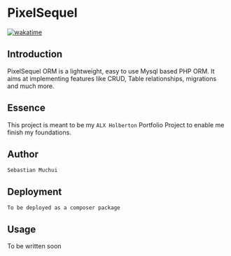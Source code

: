 # PixelSequel
[![wakatime](https://wakatime.com/badge/user/5a50e193-2e98-47bd-9b67-0952bed984cf/project/018cf232-1343-4d6a-8c07-06c12563a3e6.svg)](https://wakatime.com/badge/user/5a50e193-2e98-47bd-9b67-0952bed984cf/project/018cf232-1343-4d6a-8c07-06c12563a3e6)

## Introduction
PixelSequel ORM is a lightweight, easy to use Mysql based PHP ORM. It aims at implementing features like CRUD, Table relationships, migrations and much more.

## Essence
This project is meant to be my ```ALX Holberton``` Portfolio Project to enable me finish my foundations.

## Author
```Sebastian Muchui```

## Deployment
```To be deployed as a composer package```

## Usage
To be written soon